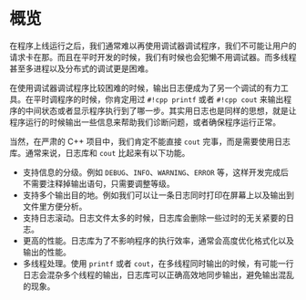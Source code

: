 # 概览

在程序上线运行之后，我们通常难以再使用调试器调试程序，我们不可能让用户的请求卡在那。而且在平时开发的时候，我们有时候也会犯懒不用调试器。而多线程甚至多进程以及分布式的调试更是困难。

在使用调试器调试程序比较困难的时候，输出日志便成为了另一个调试的有力工具。在平时调程序的时候，你肯定用过 `#!cpp printf` 或者 `#!cpp cout` 来输出程序的中间状态或者显示程序执行到了哪一步。其实用日志也是同样的思想，就是让程序运行的时候输出一些信息来帮助我们诊断问题，或者确保程序运行正常。

当然，在严肃的 C++ 项目中，我们肯定不能直接 `cout` 完事，而是需要使用日志库。通常来说，日志库和 `cout` 比起来有以下功能。

- 支持信息的分级。例如 `DEBUG`、`INFO`、`WARNING`、`ERROR` 等，这样开发完成后不需要注释掉输出语句，只需要调整等级。
- 支持多个输出目的地。例如我们可以让一条日志同时打印在屏幕上以及输出到文件里方便分析。
- 支持日志滚动。日志文件太多的时候，日志库会删除一些过时的无关紧要的日志。
- 更高的性能。日志库为了不影响程序的执行效率，通常会高度优化格式化以及输出的性能。
- 多线程处理。使用 `printf` 或者 `cout`，在多线程同时输出的时候，有可能一行日志会混杂多个线程的输出，日志库可以正确高效地同步输出，避免输出混乱的现象。